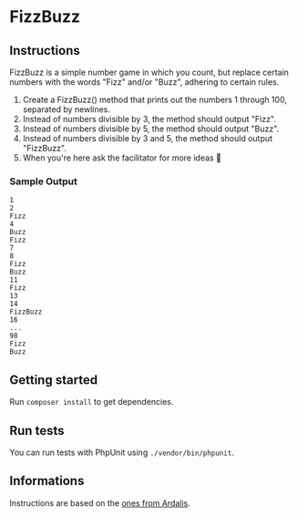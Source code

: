 # FizzBuzz

## Instructions

FizzBuzz is a simple number game in which you count, but replace certain numbers with the words "Fizz" and/or "Buzz", adhering to certain rules.

1. Create a FizzBuzz() method that prints out the numbers 1 through 100, separated by newlines.
2. Instead of numbers divisible by 3, the method should output "Fizz".
3. Instead of numbers divisible by 5, the method should output "Buzz".
4. Instead of numbers divisible by 3 and 5, the method should output "FizzBuzz".
5. When you're here ask the facilitator for more ideas 🙂

### Sample Output
    1
    2
    Fizz
    4
    Buzz
    Fizz
    7
    8
    Fizz
    Buzz
    11
    Fizz
    13
    14
    FizzBuzz
    16
    ...
    98
    Fizz
    Buzz

## Getting started

Run `composer install` to get dependencies.

## Run tests

You can run tests with PhpUnit using `./vendor/bin/phpunit`.

## Informations

Instructions are based on the [ones from Ardalis](https://github.com/ardalis/kata-catalog/blob/main/katas/FizzBuzz.md).
